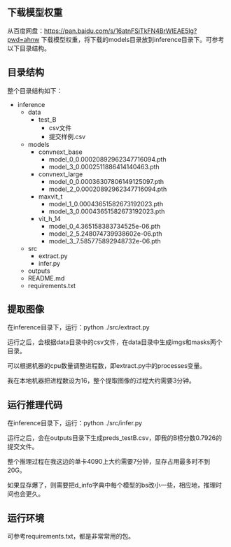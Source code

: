 ## 下载模型权重

从百度网盘：https://pan.baidu.com/s/16atnFSjTkFN4BrWlEAE5lg?pwd=ahnw 下载模型权重，将下载的models目录放到inference目录下。可参考以下目录结构。

## 目录结构

整个目录结构如下：
- inference
    - data
        - test_B
            - csv文件
            - 提交样例.csv
    - models
        - convnext_base
            - model_0_0.00020892962347716094.pth
            - model_3_0.0002511886414140463.pth
        - convnext_large
            - model_0_0.00036307806149125097.pth
            - model_2_0.00020892962347716094.pth
        - maxvit_t
            - model_1_0.00043651582673192023.pth
            - model_3_0.00043651582673192023.pth
        - vit_h_14
            - model_0_4.365158383734525e-06.pth
            - model_2_5.248074739938602e-06.pth
            - model_3_7.585775892948732e-06.pth
    - src
        - extract.py
        - infer.py
    - outputs
    - README.md
    - requirements.txt
    
## 提取图像

在inference目录下，运行：python ./src/extract.py

运行之后，会根据data目录中的csv文件，在data目录中生成imgs和masks两个目录。

可以根据机器的cpu数量调整进程数，即extract.py中的processes变量。

我在本地机器把进程数设为16，整个提取图像的过程大约需要3分钟。

## 运行推理代码

在inference目录下，运行：python ./src/infer.py

运行之后，会在outputs目录下生成preds_testB.csv，即我的B榜分数0.7926的提交文件。

整个推理过程在我这边的单卡4090上大约需要7分钟，显存占用最多时不到20G。

如果显存爆了，则需要把d_info字典中每个模型的bs改小一些，相应地，推理时间也会更久。

## 运行环境

可参考requirements.txt，都是非常常用的包。